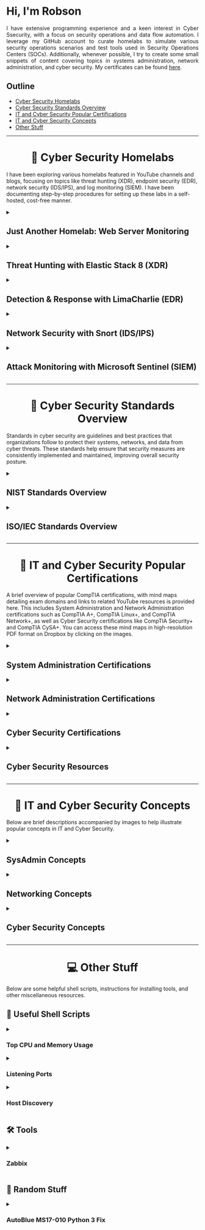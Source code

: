 <div align="justify">
    
# Hi, I'm Robson

I have extensive programming experience and a keen interest in Cyber Ssecurity, with a focus on security operations and data flow automation. I leverage my GitHub account to curate homelabs to simulate various security operations scenarios and test tools used in Security Operations Centers (SOCs). Additionally, whenever possible, I try to create some small snippets of content covering topics in systems administration, network administration, and cyber security. My certificates can be found [here](https://github.com/robsann/robsann/blob/main/docs/certificates.md).

</div>

## Outline

- [Cyber Security Homelabs](#cyber-security-homelabs)
- [Cyber Security Standards Overview](#standards-overview)
- [IT and Cyber Security Popular Certifications](#it-and-cyber-sec-certs)
- [IT and Cyber Security Concepts](#it-and-cyber-security-concepts)
- [Other Stuff](#other-stuff)

----------------------------------------------------------------------------------------------------


<h1 align="center" id="cyber-security-homelabs">🌱 Cyber Security Homelabs</h1>

I have been exploring various homelabs featured in YouTube channels and blogs, focusing on topics like threat hunting (XDR), endpoint security (EDR), network security (IDS/IPS), and log monitoring (SIEM). I have been documenting step-by-step procedures for setting up these labs in a self-hosted, cost-free manner.

<details>
<summary>
<h2 id="elastic-stack">Just Another Homelab: Web Server Monitoring</h2>
</summary>

- Configured a Host-Only Network in VirtualBox with:
	- HDCP Server
	- Ubuntu Server (SOC Tools)
	- Debian (Web Server)
- Configured the following security tools on an Ubuntu Server VM:
	- Wazuh (SIEM/XDR)
	- Suricata (IDS/IPS)
	- TheHive (CMS)
	- Admyral (SOAR)
	- MISP (TI)
- Configured the following vulnerable web servers on a Debian VM:
	- DVWA
	- bWAPP

**Source:** https://github.com/robsann/JAHWebServerMonitoring

</details>


<details>
<summary>
<h2 id="elastic-stack">Threat Hunting with Elastic Stack 8 (XDR)</h2>
</summary>

- Configured in VirtualBox an Internal Network with:
    - DHCP Server
    - Ubuntu Server (Elastic Host)
    - Windows 10 (Victim)
- Configured Elastic Stack 8 on Ubuntu Server:
    - Elastic Stack: Elasticsearch, Kibana (UI), and Elastic Agent + Integrations.
    - Integrations: Fleet Server, System, Windows, and Elastic Defend.
- Simulated two malicious tests on the Victim machine:
    - EICAR Malware Test.
    - MITRE ATT&CK Test with Red Team Automation (RTA).

**Source:** https://github.com/robsann/ElasticStackLab

</details>


<details>
<summary>
<h2 id="limacharlie">Detection & Response with LimaCharlie (EDR)</h2>
</summary>

- Configured in VirtualBox a NAT Network with:
    - DHCP Server and Host Gateway access.
    - Windows 11 (Target) with Windows Defender disabled, Sysmon and LimaCharlie sensor installed.
    - Ubuntu Server (Attack) with Sliver installed, a Command & Control (C2) framework by BishopFox.
- Generated in Sliver a C2 payload and executed the payload on the Target machine to start a Sliver C2 session on the Attack machine.
- Used the Sliver C2 session to perform two attacks on the Target machine:
    - LSASS access (credential-stealing attack).
    - Volume shadow copies deletion using vssadmin Windows utility (used in ransomware attacks).
- Detection and response rules were created in the LimaCharlie platform to detect the two previous attacks and take action. The rules were tested by repeating the attacks.

**Source:** https://github.com/robsann/LimaCharlieEDRTelemetry

</details>


<details>
<summary>
<h2 id="snort">Network Security with Snort (IDS/IPS)</h2>
</summary>

- Snort network IDS mode configuration in Ubuntu Server.
- NMAP scan detection using Snort (NIDS):
    - NMAP Ping Scan, various TCP scans including SYN, Connect, NULL, FIN, and XMAS, as well as UDP Scans.
- Attack detection using Snort (NIDS):
    - SQL injection attacks using tools like WPSCan & WordPress and Burp Suite & SQLmap.
    - Backdoor attacks using Empire post-exploitation framework and Katana penetration test framework.
    - Rogue DHCP & Rogue Routing attacks.
    - ICMP Redirect attack.

**Source:** https://github.com/robsann/NetworkSecurityWithSnort

</details>


<details>
<summary>
<h2 id="microsoft-sentinel">Attack Monitoring with Microsoft Sentinel (SIEM)</h2>
</summary>

- Microsoft Sentinel was used to monitor failed RDP login attempts from global attackers on an exposed Windows 10 virtual machine configured in Microsoft Azure.
- A custom log file (`failed_rdp.log`) was generated using a PowerShell script that extracts failed login events from Security Log on Event Viewer and forwards them to a third-party API to get geolocation data.
- A custom table (`FAILED_RDP_WITH_GEO_CL`) was created in Log Analytics Workspace on Microsoft Azure using the generated log file (`failed_rdp.log`). Custom fields were extracted from the table using a Kusto Query Language (KQL) query.
- A workbook was created in Microsoft Sentinel using KQL to query data from the `FAILED_RDP_WITH_GEO_CL` table to display global attackers (RDP login failure) on the world map according to physical location and magnitude (attack count).

**Source:** https://github.com/robsann/AzureSentinelSIEMAttackMap

</details>


----------------------------------------------------------------------------------------------------


<h1 align="center" id="standards-overview">📁 Cyber Security Standards Overview</h1>

Standards in cyber security are guidelines and best practices that organizations follow to protect their systems, networks, and data from cyber threats. These standards help ensure that security measures are consistently implemented and maintained, improving overall security posture.

<details>
<summary>
<h2 id="nist-standards-overview">NIST Standards Overview</h2>
</summary>


<details>
<summary>
<h3 id="cyber-security-resources">The NIST Cybersecurity Framework (CSF) 2.0</h3>
</summary>

- The NIST Cybersecurity Framework (CSF) 2.0 is a set of guidelines and best practices for **managing cyber security risks**.
- It provides a common language for organizations to **communicate about cyber security** and **assess** their current **cyber security posture**.
- The framework helps organizations **identify**, **protect**, **detect**, **respond** to, and **recover** from cyber security threats.
- It is a flexible and customizable tool that can be adapted to meet the specific needs of different organizations.

[<img src="images/NIST_CSF_2.0.png" height="300" align="left">](https://github.com/robsann/robsann/blob/main/docs/NIST_Cybersecurity_Framework_CSF_2.0.pdf)

### Table of Contents

<li><b><code>1.</code>Cybersecurity Framework (CSF) Overview</b></li>
<li><b><code>2.</code>Introduction to the CSF Core</b></li>
<li><b><code>3.</code>Introduction to CSF Profiles and Tiers</b></li>
<li><b><code>4.</code>Introduction to Online Resources That Supplement the CSF</b></li>
<li><b><code>5.</code>Improving Cybersecurity Risk Communication and Integration</b></li>

<br><br><br><br><br>
</details>


<details>
<summary flex-shrink="0">
<h3 id="nist-sp-800-12">NIST SP 800-12 Rev. 1:<br> An Introduction to Information Security</h3>
</summary>

- NIST SP 800-12 Rev. 1 is a publication that serves as an introduction to information security.
- It provides guidance on understanding the importance of **information security**, the **risks and threats** that organizations face, and the best practices for **protecting information assets**.
- The document covers topics such as **security policies**, **risk management**, **security controls**, and **incident response**.
- It is designed to help organizations establish a strong foundation for their information security programs and ensure the confidentiality, integrity, and availability of their data and systems.

[<img src="images/NIST_SP_800-12.png" height="320" align="left">](https://github.com/robsann/robsann/blob/main/docs/NIST_SP_800-12_rev1.pdf)

### Table of Content

<li><b><code>1.</code>Introduction</b></li>
<li><b><code>2.</code>Elements of Information Security</b></li>
<li><b><code>3.</code>Roles and Responsibilities</b></li>
<li><b><code>4.</code>Threats and Vulnerabilities: A Brief Overview</b></li>
<li><b><code>5.</code>Information Security Policy</b></li>
<li><b><code>6.</code>Information Security Risk Management</b></li>
<li><b><code>7.</code>Assurance</b></li>
<li><b><code>8.</code>Security Considerations in System Support and Operations</b></li>
<li><b><code>9.</code>Cryptography</b></li>
<li><b><code>10.</code>Control Families</b></li>

</details>


<details>
<summary>
<h3 id="nist-sp-800-37">NIST SP 800-37 Rev. 2:<br> Risk Management Framework for Information Systems and Organizations</h3>
</summary>

- NIST SP 800-37 Rev. 2 is a publication that outlines a structured approach to managing risks associated with information systems and organizations.
- The framework provides a systematic process for **identifying, assessing, and responding to risks**, with the goal of protecting critical assets and ensuring the confidentiality, integrity, and availability of information.
- It emphasizes **continuous monitoring and improvement**, as well as **collaboration** between stakeholders to effectively manage and mitigate risks.
- The framework is designed to be flexible and scalable, making it applicable to organizations of all sizes and industries.

[<img src="images/NIST_SP_800-37.png" height="320" align="left">](https://github.com/robsann/robsann/blob/main/docs/NIST_SP_800-37_rev2.pdf)

### Table of Contents

<li><b><code>1.</code>Introduction</b></li>
<li><b><code>2.</code>The Fundamentals</b></li>
<li><b><code>3.</code>The Process</b></li>

<br><br><br><br><br><br><br><br>
</details>


<details>
<summary>
<h3 id="nist-sp-800-53">NIST SP 800-53 Rev. 5:<br> Security and Privacy Controls for Information Systems and Organizations</h3>
</summary>

- NIST SP 800-53 Rev. 5 is a publication that provides a comprehensive set of security and privacy controls for information systems and organizations.
- These controls are designed to help organizations **protect** their **sensitive information** and **systems** from **various threats**, including **cyber attacks**, **data breaches**, and **unauthorized access**.
- The publication outlines a framework for implementing **security and privacy measures**, including **policies**, **procedures**, and **technical safeguards**, to ensure the confidentiality, integrity, and availability of information.
- It is widely used by government agencies, private sector organizations, and other entities to enhance their cyber security posture and compliance with regulations.

[<img src="images/NIST_SP_800-53.png" height="320" align="left">](https://github.com/robsann/robsann/blob/main/docs/NIST_SP_800-53_rev5.pdf)

### Table of Contents

<li><b><code>1.</code>Introduction</b></li>
<li><b><code>2.</code>The Fundamentals</b></li>
<li><b><code>3.</code>The Controls</b></li>

<br><br><br><br><br><br><br><br>
</details>


<details>
<summary>
<h3 id="nist-sp-800-61">NIST SP 800-61 Rev 2:<br> Computer Security Incident Handling Guide</h3>
</summary>

- NIST SP 800-61 Rev 2 is a comprehensive guide to help organizations effectively respond to and manage computer security incidents.
- It provides a structured approach for **handling incidents**, including **preparation**, **detection**, **analysis**, **containment**, **eradication**, **recovery**, and **post-incident activities**.
- The guide outlines best practices for **incident response**, including **establishing an incident response team**, **creating incident response policies and procedures**, and **conducting post-incident reviews** to improve future incident handling.
- By following the guidelines outlined in NIST SP 800-61 Rev 2, organizations can better protect their systems and data from cyber threats.

[<img src="images/NIST_SP_800-61.png" height="320" align="left">](https://github.com/robsann/robsann/blob/main/docs/NIST_SP_800-61_rev2.pdf)

### Table of Contents

<b>Executive Summary</b>

<li><b><code>1.</code>Introduction</b></li>
<li><b><code>2.</code>Organizing a Computer Security Incident Response Capability</b></li>
<li><b><code>3.</code>Handling an Incident</b></li>
<li><b><code>4.</code>Coordination and Information Sharing</b></li>

<br><br><br><br><br>
</details>


<details>
<summary>
<h3 id="nist-sp-800-63-3">NIST SP 800-63-3:<br> Digital Identity Guidelines</h3>
</summary>

- NIST SP 800-63-3 is a set of guidelines created to help organizations improve the security and usability of digital identity systems.
- The guidelines provide recommendations for **identity proofing**, **authentication**, and **lifecycle management**, with a focus on **protecting against identity theft and fraud**.
- By following these guidelines, organizations can enhance the security of their digital systems and better protect the privacy and security of their users' identities.

[<img src="images/NIST_SP_800-63-3.png" height="320" align="left">](https://github.com/robsann/robsann/blob/main/docs/NIST_SP_800-63-3.pdf)

### Table of Contents

<li><b><code>1.</code>Purpose</b></li>
<li><b><code>2.</code>Introduction</b></li>
<li><b><code>3.</code>Definitions and Abbreviations</b></li>
<li><b><code>4.</code>Digital Identity Model</b></li>
<li><b><code>5.</code>Digital Identity Risk Management</b></li>
<li><b><code>6.</code>Selecting Assurance Levels</b></li>
<li><b><code>7.</code>Federation Considerations</b></li>
<li><b><code>8.</code>References</b></li>

<br><br><br>
</details>


<details>
<summary>
<h3 id="nist-sp-800-82">NIST SP 800-82 Rev. 3:<br> Guide to Operational Technology (OT) Security</h3>
</summary>

- NIST SP 800-82 Rev. 3 is a guide developed to help organizations secure their Operational Technology (OT) systems.
- It provides recommendations and best practices for **protecting OT systems**, which are used to **monitor and control physical processes in industries** such as **manufacturing**, **energy**, and **transportation**.
- The guide covers topics such as **risk management**, **access control**, **network security**, and **incident response**, helping organizations to identify and mitigate potential threats to their OT systems and ensure the reliability and safety of their operations.

[<img src="images/NIST_SP_800-82.png" height="320" align="left">](https://github.com/robsann/robsann/blob/main/docs/NIST_SP_800-82_rev3.pdf)

### Table of Contents

<li><b><code>1.</code>Introduction</b></li>
<li><b><code>2.</code>OT Overview</b></li>
<li><b><code>3.</code>OT Cybersecurity Program Development</b></li>
<li><b><code>4.</code>Risk Management for OT Systems</b></li>
<li><b><code>5.</code>OT Cybersecurity Architecture</b></li>
<li><b><code>6.</code>Applying the Cybersecurity Framework to OT</b></li>

<br><br><br><br><br>
</details>


<details>
<summary>
<h3 id="nist-sp-800-115">NIST SP 800-115:<br> Technical Guide to Information Security Testing and Assessment</h3>
</summary>

- NIST SP 800-115 is a technical guide that provides organizations with guidance on conducting information security testing and assessments.
- The document outlines best practices for evaluating the **effectiveness of security controls**, **identifying vulnerabilities**, and **assessing the overall security posture** of an organization's **systems and networks**.
- It covers various **testing methodologies**, **tools**, and **techniques** that can be used to assess the security of an organization's information systems.
- The guide aims to help organizations improve their security posture and protect their sensitive information from cyber threats.

[<img src="images/NIST_SP_800-115.png" height="320" align="left">](https://github.com/robsann/robsann/blob/main/docs/NIST_SP_800-115.pdf)

### Table of Contents

Executive Summary

<li><b><code>1.</code>Introduction</b></li>
<li><b><code>2.</code>Security Testing and Examination Overview</b></li>
<li><b><code>3.</code>Review Techniques</b></li>
<li><b><code>4.</code>Target Identification and Analysis Techniques</b></li>
<li><b><code>5.</code>Target Vulnerability Validation Techniques</b></li>
<li><b><code>6.</code>Security Assessment Planning</b></li>
<li><b><code>7.</code>Security Assessment Execution</b></li>
<li><b><code>8.</code>Post-Testing Activities</b></li>

<br>
</details>

</details>


<details>
<summary>
<h2 id="nist-standards-overview">ISO/IEC Standards Overview</h2>
</summary>

<details>
<summary>
<h3 id="isoiec-27001">ISO/IEC 27001:2022:<br> Information Security Management System (ISMS)</h3>
</summary>

- ISO/IEC 27001 is an internationally recognized standard that outlines the requirements for establishing, implementing, maintaining, and continually improving an Information Security Management System (ISMS).
- The ISMS is a systematic approach to managing sensitive company information, ensuring its confidentiality, integrity, and availability.
- By implementing ISO/IEC 27001, organizations can identify and mitigate **information security risks**, **comply with legal and regulatory requirements**, and **demonstrate their commitment to protecting data**.
- This standard helps organizations build a culture of security, improve their reputation, and enhance customer trust.

[<img src="images/isoiec_27001.png" height="320" align="left">](https://github.com/robsann/robsann/blob/main/docs/ISOIEC_27001-2022.pdf)

### Contents

<li><b><code>1.</code>Scope</b></li>
<li><b><code>2.</code>Normative references</b></li>
<li><b><code>3.</code>Terms and definitions</b></li>
<li><b><code>4.</code>Context of the organization</b></li>
<li><b><code>5.</code>Leadership</b></li>
<li><b><code>6.</code>Planning</b></li>
<li><b><code>7.</code>Support</b></li>
<li><b><code>8.</code>Operation</b></li>
<li><b><code>9.</code>Performance evaluation</b></li>
<li><b><code>10.</code>Improvement</b></li>

</details>

<details>
<summary>
<h3 id="isoiec-27002">ISO/IEC 27002:2022:<br> Information security controls</h3>
</summary>

- ISO/IEC 27002 is a globally recognized standard that provides guidelines and best practices for implementing information security controls within an organization.
- It covers a wide range of security topics, including **risk assessment**, **access control**, **cryptography**, **incident management**, and **compliance**.
- The standard helps organizations establish a comprehensive framework for protecting their information assets and managing security risks effectively.
- By following the recommendations outlined in ISO/IEC 27002, organizations can improve their overall security posture, enhance their resilience to cyber threats, and demonstrate their commitment to safeguarding sensitive information.

[<img src="images/isoiec_27002.png" height="320" align="left">](https://github.com/robsann/robsann/blob/main/docs/ISOIEC_27002-2022.pdf)

### Contents

<li><b><code>1.</code>Scope</b></li>
<li><b><code>2.</code>Normative references</b></li>
<li><b><code>3.</code>Terms, definitions and abbreviated terms</b></li>
<li><b><code>4.</code>Structure of this document</b></li>
<li><b><code>5.</code>Organizational controls</b></li>
<li><b><code>6.</code>People controls</b></li>
<li><b><code>7.</code>Physical controls</b></li>
<li><b><code>8.</code>Technological controls</b></li>

<br><br>
</details>

<details>
<summary>
<h3 id="isoiec-27005">ISO/IEC 27005:2022:<br> Guidance on managing information security risks</h3>
</summary>

- ISO/IEC 27005 is a standard that provides guidelines for implementing an effective information security risk management process.
- It helps organizations **identify**, **assess**, and **manage risks to their information assets**.
- The standard outlines a systematic approach to **risk management**, including **risk assessment**, **risk treatment**, and **risk monitoring** and **review**.
- By following the principles and guidelines set forth in ISO/IEC 27005, organizations can better protect their sensitive information from threats and vulnerabilities, ensuring the confidentiality, integrity, and availability of their data.
- This standard is essential for organizations looking to establish a robust information security risk management framework.

[<img src="images/isoiec_27005.png" height="320" align="left">](https://github.com/robsann/robsann/blob/main/docs/ISOIEC_27005-2022.pdf)

### Contents

<li><b><code>1.</code>Scope</b></li>
<li><b><code>2.</code>Normative references</b></li>
<li><b><code>3.</code>Terms and definitions</b></li>
<li><b><code>4.</code>Structure of this document</b></li>
<li><b><code>5.</code>Information security risk management</b></li>
<li><b><code>6.</code>Context establishment</b></li>
<li><b><code>7.</code>Information security risk assessment process</b></li>
<li><b><code>8.</code>Information security risk treatment process</b></li>
<li><b><code>9.</code>Operation</b></li>
<li><b><code>10.</code>Leveraging related ISMS processes</b></li>

</details>

<details>
<summary>
<h3 id="isoiec-27017">ISO/IEC 27017:2015:<br> Code of Practice for Information Security Controls for Cloud Services</h3>
</summary>

- ISO/IEC 27017 is a code of practice that provides guidelines for implementing information security controls in cloud services.
- It outlines specific security measures that cloud service providers should implement to protect the confidentiality, integrity, and availability of data stored in the cloud.
- The standard covers areas such as **data encryption**, **access control**, **incident response**, and **compliance with legal and regulatory requirements**.
- By following the guidelines outlined in ISO/IEC 27017, organizations can ensure that their data is secure and protected when using cloud services.

[<img src="images/isoiec_27017.png" height="320" align="left">](https://github.com/robsann/robsann/blob/main/docs/ISOIEC_27017-2015.pdf)

### Contents

<li><b><code>1.</code>Scope</b></li>
<li><b><code>2.</code>Normative references</b></li>
<li><b><code>3.</code>Definitions and abbreviations</b></li>
<li><b><code>4.</code>Cloud sector-specific concepts</b></li>
<li><b><code>5.</code>Information security policies</b></li>
<li><b><code>6.</code>Organization of information security</b></li>
<li><b><code>7.</code>Human resource security</b></li>
<li><b><code>8.</code>Asset management</b></li>
<li><b><code>9.</code>Access control</b></li>
<li><b><code>10.</code>Cryptography</b></li>
<li><b><code>11.</code>Physical and environmental security</b></li>
<li><b><code>12.</code>Operations security</b></li>
<li><b><code>13.</code>Communications security</b></li>
<li><b><code>14.</code>System acquisition, development and maintenance</b></li>
<li><b><code>15.</code>Supplier relationships</b></li>
<li><b><code>16.</code>Information security incident management</b></li>
<li><b><code>17.</code>Information security aspects of business continuity management</b></li>
<li><b><code>18.</code>Compliance</b></li>

</details>

<details>
<summary>
<h3 id="isoiec-27018">ISO/IEC 27018:2019:<br> Code of practice for protection of personally identifiable information (PII)<br> in public clouds acting as PII processors</h3>
</summary>

- ISO/IEC 27018 is a code of practice that provides guidelines for protecting personal data in the cloud.
- It outlines specific controls and measures that cloud service providers should implement to ensure the privacy and security of personal information stored in the cloud.
- This standard addresses issues such as **data encryption**, **data retention**, **data access controls**, and **transparency in data processing**.
- By following the guidelines set forth in ISO/IEC 27018, organizations can demonstrate their commitment to protecting personal data and build trust with their customers regarding the handling of their sensitive information in the cloud.

[<img src="images/isoiec_27018.png" height="320" align="left">](https://github.com/robsann/robsann/blob/main/docs/ISOIEC_27018-2019.pdf)

### Contents

<li><b><code>1.</code>Scope</b></li>
<li><b><code>2.</code>Normative references</b></li>
<li><b><code>3.</code>Terms and definitions</b></li>
<li><b><code>4.</code>Overview</b></li>
<li><b><code>5.</code>Information security policies</b></li>
<li><b><code>6.</code>Organization of information security</b></li>
<li><b><code>7.</code>Human resource security</b></li>
<li><b><code>8.</code>Asset management</b></li>
<li><b><code>9.</code>Access control</b></li>
<li><b><code>10.</code>Cryptography</b></li>
<li><b><code>11.</code>Physical and environmental security</b></li>
<li><b><code>12.</code>Operations security</b></li>
<li><b><code>13.</code>Communications security</b></li>
<li><b><code>14.</code>System acquisition, development and maintenance</b></li>
<li><b><code>15.</code>Supplier relationships</b></li>
<li><b><code>16.</code>Information security incident management</b></li>
<li><b><code>17.</code>Information security aspects of business continuity management</b></li>
<li><b><code>18.</code>Compliance</b></li>

</details>

<details>
<summary>
<h3 id="isoiec-27701">ISO/IEC 27701:2019:<br> Privacy Information Management System (PIMS)</h3>
</summary>

- ISO/IEC 27701 is a standard that provides guidelines for establishing, implementing, maintaining, and continually improving a Privacy Information Management System (PIMS).
- It is an extension to the ISO/IEC 27001 standard, focusing specifically on **privacy management** within an organization.
- The standard helps organizations to **identify and manage privacy risks**, **comply with privacy regulations**, and **build trust with stakeholders** by demonstrating a commitment to protecting personal information.
- By implementing ISO/IEC 27701, organizations can enhance their privacy practices, improve data protection measures, and ensure the confidentiality, integrity, and availability of personal information.

[<img src="images/isoiec_27701.png" height="320" align="left">](https://github.com/robsann/robsann/blob/main/docs/ISOIEC_27701-2019.pdf)

### Contents

<li><b><code>1.</code>Scope</b></li>
<li><b><code>2.</code>Normative references</b></li>
<li><b><code>3.</code>Terms, definitions and abbreviations</b></li>
<li><b><code>4.</code>General</b></li>
<li><b><code>5.</code>PIMS-specific requirements related to ISO/IEC 27001</b></li>
<li><b><code>6.</code>PIMS-specific guidance related to ISO/IEC 27002</b></li>
<li><b><code>7.</code>Additional ISO/IEC 27002 guidance for PII controllers</b></li>
<li><b><code>8.</code>Additional ISO/IEC 27002 guidance for PII processors</b></li>

<br><br><br>
</details>

</details>


----------------------------------------------------------------------------------------------------


<h1 align="center" id="it-and-cyber-sec-certs">📝 IT and Cyber Security Popular Certifications</h1>

A brief overview of popular CompTIA certifications, with mind maps detailing exam domains and links to related YouTube resources is provided here. This includes System Administration and Network Administration certifications such as CompTIA A+, CompTIA Linux+, and CompTIA Network+, as well as Cyber Security certifications like CompTIA Security+ and CompTIA CySA+. You can access these mind maps in high-resolution PDF format on Dropbox by clicking on the images.

<details>
<summary>
<h2 id="system-administration-cert">System Administration Certifications</h2>
</summary>

### CompTIA A+ Core 2 (220-1102) Objectives - [CompTIA link](https://partners.comptia.org/docs/default-source/resources/comptia-a-220-1102-exam-objectives-(3-0))

The CompTIA A+ Core 2 certification objectives cover advanced troubleshooting, operating systems, security, and software troubleshooting. It includes topics like hardware, networking, mobile devices, virtualization, and cloud computing. Candidates are tested on their ability to secure and manage various devices and technologies, ensuring comprehensive IT skills and knowledge. CompTIA A+ Core 2 demonstrates proficiency in essential IT areas.

[<img src="images/CompTIA_A+_Core_2_Legal.png" height="180" width="140" align="left">](https://www.dropbox.com/scl/fi/uv0l09lze1628ddfieiw1/CompTIA_A-_Core_2_Legal.pdf?rlkey=irlacb52g04g3fsq3mtzylmzm&dl=0)

#### Exam Domains

<li><img src="https://placehold.co/15x15/6e2a8d/6e2a8d.png"> <b><code>1.0</code> Operating Systems</b></li>
<li><img src="https://placehold.co/15x15/f36c23/f36c23.png"> <b><code>2.0</code> Security</b></li>
<li><img src="https://placehold.co/15x15/0090ba/0090ba.png"> <b><code>3.0</code> Software Troubleshooting</b></li>
<li><img src="https://placehold.co/15x15/00ae4f/00ae4f.png"> <b><code>4.0</code> Operational Procedures</b></li>
<br/>

**Professor Messer CompTIA A+ Core 2 (220-1102) course - [YouTube Link](https://www.youtube.com/watch?v=3MHDU4kFChU&list=PLG49S3nxzAnna96gzhJrzkii4hH_mgW4b&ab_channel=ProfessorMesser)**

### CompTIA Linux+ (XK0-005) Objectives - [CompTIA link](https://partners.comptia.org/docs/default-source/resources/comptia-linux-xk0-005-exam-objectives-(1-0))

The CompTIA Linux+ certification validates essential skills in Linux system administration and operation. Covering topics such as system architecture, Linux installation, package management, command line usage, file permissions, and security, this certification ensures proficiency in managing Linux-based systems. Candidates learn troubleshooting, scripting, and networking in a Linux environment, making them well-equipped for various IT roles requiring Linux expertise. Achieving CompTIA Linux+ certification demonstrates a thorough understanding of Linux systems.

[<img src='images/CompTIA_Linux+_Legal.png' height="180" width="140" align="left">](https://www.dropbox.com/scl/fi/u677w6em8zl52n5gkp4hx/CompTIA_Linux-_Legal.pdf?rlkey=bew7k8mm9nxyxes43spxmhk6f&dl=0)

#### Exam Domains

<li><img src="https://placehold.co/15x15/6e2a8d/6e2a8d.png"> <b><code>1.0</code> System Management</b></li>
<li><img src="https://placehold.co/15x15/f36c23/f36c23.png"> <b><code>2.0</code> Security</b></li>
<li><img src="https://placehold.co/15x15/0090ba/0090ba.png"> <b><code>3.0</code> Scripting, Containers, and Automation</b></li>
<li><img src="https://placehold.co/15x15/5fa511/5fa511.png"> <b><code>4.0</code> Troubleshooting</b></li>
<br/>

**Shawn Powers' CompTIA Linux+ (XK0-005) prep (in progress) - [YouTube Link](https://www.youtube.com/watch?v=niPWk7tgD2Q&list=PL78ppT-_wOmuwT9idLvuoKOn6UYurFKCp&ab_channel=ShawnPowers)**

</details>

<details>
<summary>
<h2 id="network-administration-cert">Network Administration Certifications</h2>
</summary>

### CompTIA Network+ (N10-008) Objectives - [CompTIA link](https://partners.comptia.org/docs/default-source/resources/comptia-network-n10-008-exam-objectives-(2-0))

The CompTIA Network+ certification validates essential skills in networking, covering topics such as network architecture, security, troubleshooting, and cloud technologies. Candidates learn to design and implement functional networks, configure network devices, and manage network security protocols. The certification also emphasizes practical skills in areas like network installation, configuration, and diagnostics, ensuring proficiency in both wired and wireless networks. Overall, CompTIA Network+ certification demonstrates expertise in network administration.

[<img src='images/CompTIA_Network+_Legal.png' height="210" width="140" align="left">](https://www.dropbox.com/scl/fi/9ahsruoiweigfj1qth5bp/CompTIA_Network-_Legal.pdf?rlkey=0kb5fz8d8s79ked4bzzpgeurv&dl=0)

#### Exam Domains

<li><img src="https://placehold.co/15x15/9c40a6/9c40a6.png"> <b><code>1.0</code> Networking Fundamentals</b></li>
<li><img src="https://placehold.co/15x15/f2581c/f2581c.png"> <b><code>2.0</code> Network Implementations</b></li>
<li><img src="https://placehold.co/15x15/0b90bf/0b90bf.png"> <b><code>3.0</code> Network Operations</b></li>
<li><img src="https://placehold.co/15x15/b5da17/b5da17.png"> <b><code>4.0</code> Network Security</b></li>
<li><img src="https://placehold.co/15x15/004e72/004e72.png"> <b><code>5.0</code> Network Troubleshooting</b></li>
<br/>

**Professor Messer CompTIA Network+ (N10-008) course - [YouTube Link](https://www.youtube.com/watch?v=As6g6IXcVa4&list=PLG49S3nxzAnlCJiCrOYuRYb6cne864a7G)**

</details>

<details>
<summary>
<h2 id="cyber-security-cert">Cyber Security Certifications</h2>
</summary>

### CompTIA Security+ (SY0-501) Objectives - [CompTIA link](https://www.comptia.jp/pdf/Security%2B%20SY0-501%20Exam%20Objectives.pdf)

The CompTIA Security+ certification objectives cover essential topics in cyber security, including network security, threats and vulnerabilities, access control, identity management, cryptography, and risk management. It also emphasizes security compliance, incident response, and security architecture. Successfully mastering these objectives demonstrates proficiency in securing IT systems.

[<img src='images/CompTIA_Security+_Legal.png' height="240" width="140" align="left">](https://www.dropbox.com/scl/fi/pqs0pm897xufw0f3jzqhd/CompTIA_Security-_Legal.pdf?rlkey=nqhsmt3kgkzq5324dumz3pd99&dl=0)

#### Exam Domains

<li><img src="https://placehold.co/15x15/0b90bf/0b90bf.png"> <b><code>1.0</code> Threats, Attacks and Vulnerabilities</b></li>
<li><img src="https://placehold.co/15x15/b5da17/b5da17.png"> <b><code>2.0</code> Technologies and Tools</b></li>
<li><img src="https://placehold.co/15x15/f2581c/f2581c.png"> <b><code>3.0</code> Architecture and Design</b></li>
<li><img src="https://placehold.co/15x15/004e72/004e72.png"> <b><code>4.0</code> Identity and Access Management</b></li>
<li><img src="https://placehold.co/15x15/62a70f/62a70f.png"> <b><code>5.0</code> Risk Management</b></li>
<li><img src="https://placehold.co/15x15/f4a00f/f4a00f.png"> <b><code>6.0</code> Cryptography and PKI</b></li>
<br/>

**Professor Messer's CompTIA Security+ (SY0-501) course - [YouTube Link](https://www.youtube.com/watch?v=JU5zkddWits&list=PLG49S3nxzAnnVhoAaL4B6aMFDQ8_gdxAy&ab_channel=ProfessorMesser)**

### CompTIA Cybersecurity Analyst (CySA+) (CS0-003) Objectives - [CompTIA link](https://partners.comptia.org/docs/default-source/resources/comptia-cysa-cs0-003-exam-objectives-2-0.pdf)

The CompTIA Cybersecurity Analyst (CySA+) certification focuses on identifying and responding to security threats and vulnerabilities in a cyber security context. CySA+ certified professionals demonstrate skills in threat detection, analysis, and response using various tools and techniques. They are proficient in analyzing data to identify vulnerabilities, threats, and risks to an organization's information systems. CySA+ certification validates expertise in cyber security operations, enhancing an individual's ability to protect and secure organizational assets against cyber threats.

[<img src='images/CompTIA_CySA+_Legal.png' height="180" width="140" align="left">](https://www.dropbox.com/scl/fi/5vt0e27y6buj902nbz0wu/CompTIA_CySA-_Legal.pdf?rlkey=yhogwiipsb8nykzaeeru4l7tr&dl=0)

#### Exam Domains

<li><img src="https://placehold.co/15x15/6e2a8d/6e2a8d.png"> <b><code>1.0</code> Security Operations</b></li>
<li><img src="https://placehold.co/15x15/f36c23/f36c23.png"> <b><code>2.0</code> Vulnerability Management</b></li>
<li><img src="https://placehold.co/15x15/0090ba/0090ba.png"> <b><code>3.0</code> Incident Response and Management</b></li>
<li><img src="https://placehold.co/15x15/f1a91e/f1a91e.png"> <b><code>4.0</code> Reporting and Communication</b></li>
<br>

</details>

<details>
<summary>
<h2 id="cyber-security-resources">Cyber Security Resources</h2>
</summary>

### Cyber Security Domains from 2021 (credits to [MyDFIR](https://www.youtube.com/@MyDFIR))

Mind map from 2021 that provides a comprehensive overview of the various domains within cyber security.

<img src='images/cybersecurity_domains_2021.png' align="center">

### Hands-on Platforms for Cyber Security Operations

- **[LetsDefend](https://letsdefend.io/):** Hands-on security operations training with alert addressing on simulated SOC environment.
- **[CyberDefenders](https://cyberdefenders.org/):** A blue team training platform.
- **[TryHackMe](https://tryhackme.com/):** Hands-on cyber security training with offensive and defensive paths.
- **[HackTheBox](https://www.hackthebox.com/):** Hands-on cyber security training with offensive and defensive paths.
</div>

</details>


----------------------------------------------------------------------------------------------------


<h1 align="center" id="it-and-cyber-security-concepts">💾 IT and Cyber Security Concepts</h1>

Below are brief descriptions accompanied by images to help illustrate popular concepts in IT and Cyber Security.

<details>
<summary>
<h2 id="sysadmin-concepts">SysAdmin Concepts</h2>
</summary>

### Linux File System

The Linux File System is a hierarchical structure that organizes and stores files on a Linux system. It uses a tree-like directory structure, starting with the root directory ("/"), with directories and files arranged systematically to facilitate efficient file management and access.

<div align="center">
<img src='images/linux_file_system.png' width="45%">
</div>
<br>

### Linux File Permissions

Linux File Permissions dictate the access level of users (owner, group, and others) to files and directories. They are represented by read, write, and execute permissions, providing control over file security and user interactions.

<div align="center">
<img src='images/linux_file_permissions.png' width="75%">
</div>
<br>

### Linux Useful Commands

Linux commands help users navigate the file system, interact with the files, and administer the entire system using the command line interface.

**Note:** Use the `man` command to display the manual page for other commands (e.g., `man ls`), providing detailed documentation and usage instructions, or use the `--help` option (e.g., `ls --help`) for a quick overview of the command options.

<div align="center">
<img src='images/linux_commands.png' width="75%">
</div>
<br>

### Linux Useful Files

- **Configuration files (/etc/)** store system-wide settings, preferences, and configurations for various applications, facilitating centralized management.
- **System Info files (/proc/)** provide a virtual file system exposing kernel and process information, allowing dynamic access to real-time system details and parameters.
- **Log files (/var/log/)** store system and application logs, aiding in troubleshooting by capturing events, errors, and diagnostic information for analysis and monitoring.

<div align="center">
<img src='images/linux_files_and_logs.png' width="70%">
</div>
<br>

</details>

<details>
<summary>
<h2 id="networking-concepts">Networking Concepts</h2>
</summary>

### OSI Model

The Open Systems Interconnection (OSI) model is a conceptual framework used to describe how network communications work. The OSI model characterizes computing functions into a universal set of rules and requirements in order to support interoperability between different products and software.

<div align="center">
<img src='images/osi_model.png'>
</div>
<br>

### TCP vs UDP

TCP (Transmission Control Protocol) is a connection-oriented and reliable transport layer protocol, that ensures data integrity and ordered delivery. UDP (User Datagram Protocol) is a connectionless and lightweight transport layer protocol that sacrifices reliability for reduced latency, making it suitable for real-time applications where occasional data loss is acceptable.

<div align="center">
<img src='images/tcp_vs_udp.png' width="70%">
</div>
<br>

### DHCP

The Dynamic Host Configuration Protocol (DHCP) is a network management protocol used on IP networks that in 4 steps, automatically assigns IP addresses and other communication parameters to devices connected to the network using a client-server architecture.

<div align="center">
<img src='images/dhcp.png' width="75%">
</div>
<br>

### DNS

The Domain Name System (DNS) is a naming database that translates human-readable domain names (e.g., www.example.com) to machine-readable IP addresses (e.g., 93.184.216.34) used for device communication. If the website is not cached, the DNS resolver will query Root Servers, Top-Level Domain (TLD) Servers, and Authoritative Nameservers to retrieve the IP address.

<div align="center">
<img src='images/dns.png' width="85%">
</div>
<br>

</details>

<details>
<summary>
<h2 id="cyber-security-concepts">Cyber Security Concepts</h2>
</summary>

### The CIA Triad

The CIA Triad is a fundamental concept in information security, representing the core principles of **Confidentiality** (ensuring data privacy), **Integrity** (maintaining data accuracy and trustworthiness), and **Availability** (ensuring data accessibility). These principles guide security measures and strategies to protect information assets in various computing environments.

<div align="center">
<img src='images/cia_triad.png' width="75%">
</div>
<br>

### The Cyber Kill Chain

The Cyber Kill Chain is a framework outlining the stages of a cyber attack, from initial reconnaissance to achieving the attacker's objectives, providing a structured approach for understanding, analyzing, and defending against advanced cyber threats.

<div align="center">
<img src='images/cyber_kill_chain.png' width="75%">
</div>
<br>

### MITRE ATT&CK Matrix

[MITRE ATT&CK (Adversarial Tactics, Techniques, and Common Knowledge)](https://attack.mitre.org/) is a knowledge base that catalogs and describes the tactics, techniques, and procedures used by cyber adversaries. It provides a comprehensive framework for understanding and analyzing the full spectrum of cyber threats, aiding organizations in improving their detection, defense, and response capabilities.

<div align="center">
<img src='images/mitre_att&ck.png' width="100%">
</div>
<br>

### Pyramid of Pain

The Pyramid of Pain is a conceptual framework in cyber security that categorizes indicators of compromise (IOCs) in six levels based on the difficulty for adversaries to change or evade detection. The pyramid is structured in ascending order of difficulty, as illustrated below:

<div align="center">
<img src='images/pyramid_of_pain.png' width="85%">
</div>
<br>

### SOC Technologies

Security Operations Center (SOC) technologies encompass a range of tools designed to monitor, analyze, and respond to cyber security threats. These include SIEM for log analysis, EDR for endpoint protection, SOAR for orchestration, and other solutions that collectively fortify an organization's cyber security posture.

<div align="center">
<img src='images/soc_technologies.png' width="75%">
</div>
<br>

### NIST Incident Response Framework

The NIST Incident Response Framework provides a systematic approach for organizations to prepare for, detect, respond to, and recover from cyber security incidents. It guides the development of robust incident response capabilities through a four-phase process: preparation, detection and analysis, containment, eradication, recovery, and post-incident activity.

<div align="center">
<img src='images/nist_ir.png' width="65%">
</div>
<br>

### SANS Incident Response Framework

The SANS Incident Response Framework provides a structured approach for organizations to effectively respond to cyber security incidents, comprising six key phases: Preparation, Identification, Containment, Eradication, Recovery, and Lessons Learned. It guides the development of robust incident response capabilities to detect, mitigate, and recover from security incidents.

<div align="center">
<img src='images/sans_ir.png' width="75%">
</div>
<br>

</details>


----------------------------------------------------------------------------------------------------


<h1 align="center" id="other-stuff">💻 Other Stuff</h1>

Below are some helpful shell scripts, instructions for installing tools, and other miscellaneous resources.

## 📣 Useful Shell Scripts

<details>
<summary>
<h3>Top CPU and Memory Usage</h3>
</summary>

This script utilizes the `ps` command to display the top n processes based on CPU and Memory usage. You can access the script by clicking [here](https://github.com/robsann/robsann/blob/main/scripts/mem_and_cpu_usage.sh).

<div align="center">
<img src='images/mem_cpu_usage.png' width="90%">
</div>

</details>

<details>
<summary>
<h3>Listening Ports</h3>
</summary>

This script utilizes the `ss` and `ps` commands to show the listening ports along with the corresponding process and user names, as well as the PID number. You can access the script by clicking [here](https://github.com/robsann/robsann/blob/main/scripts/listening_ports.sh).

<div align="center">
<img src='images/listening_ports.png' width="90%">
</div>

</details>

<details>
<summary>
<h3>Host Discovery</h3>
</summary>

This script utilizes Nmap to retrieve the IP addresses and MAC addresses of devices connected to the network, then compiles them into a table. You can access the script by clicking [here](https://github.com/robsann/robsann/blob/main/scripts/host_discovery.sh).

<div align="center">
<img src='images/host_discovery.png' width="90%">
</div>

</details>


## 🛠️ Tools

<details>
<summary>
<h3>Zabbix</h3>
</summary>

Zabbix is an open-source monitoring software tool used for monitoring the performance and availability of servers, network devices, and other IT infrastructure components. It provides real-time monitoring, alerting, and visualization features to help IT teams identify and resolve issues quickly. Zabbix can monitor a wide range of devices and applications, making it a versatile tool for managing and maintaining IT systems.

The procedure for the Zabbix installation can be found [here](https://github.com/robsann/robsann/blob/main/docs/zabbix_install.md).

<details>
<summary>
<h4>Screenshots</h4>
</summary>

- **Docker containers**

<img src='images/zabbix0.png' width="90%">

- **Dashboards**

<img src='images/zabbix1.png' width="90%">

- **Hosts monitoring**

<img src='images/zabbix2.png' width="90%">

- **Problems monitoring**

<img src='images/zabbix3.png' width="90%">

- **Host dashboard**

<img src='images/zabbix4.png' width="90%">


</details>

</details>


## 🎯 Random Stuff

<details>
<summary>
<h3>AutoBlue MS17-010 Python 3 Fix</h3>
</summary>

I wrote a suggestion to address the issue related to `bytes` and `str` types when running the AutoBlue MS17-010 exploit on Python 3, which was originally developed for Python 2. You can access the suggestions by clicking [here](https://github.com/robsann/AutoBlue-MS17-010-python3-fix).

</details>


<!--
**robsann/robsann** is a ✨ _special_ ✨ repository because its `README.md` (this file) appears on your GitHub profile.

Here are some ideas to get you started:

- 🔭 I’m currently working on ...
- 🌱 I’m currently learning ...
- 👯 I’m looking to collaborate on ...
- 🤔 I’m looking for help with ...
- 💬 Ask me about ...
- 📫 How to reach me: ...
- 😄 Pronouns: ...
- ⚡ Fun fact: ...
-->
